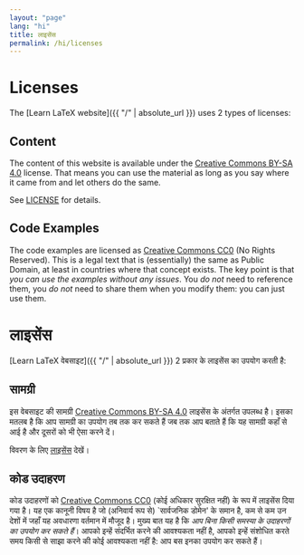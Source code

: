 ```yaml
---
layout: "page"
lang: "hi"
title: लाइसेंस
permalink: /hi/licenses
---
```


# Licenses

The [Learn LaTeX website]({{ "/" | absolute_url }}) uses 2 types of licenses:

## Content

The content of this website is available under the
[Creative Commons BY-SA 4.0](https://creativecommons.org/licenses/by-sa/4.0/)
license. That means you can use the material as long as you say where it came
from and let others do the same.

See [LICENSE](../LICENSE) for details.

## Code Examples

The code examples are licensed as
[Creative Commons CC0](https://creativecommons.org/share-your-work/public-domain/cc0/) 
(No Rights Reserved). This is a legal text that is (essentially) the same as 
Public Domain, at least in countries where that concept exists. The key point 
is that _you can use the examples without any issues_. You _do not_ need to 
reference them, you _do not_ need to share them when you modify them: you can 
just use them.

# लाइसेंस

[Learn LaTeX वेबसाइट]({{ "/" | absolute_url }}) 2 प्रकार के लाइसेंस का उपयोग करती है:

## सामग्री

इस वेबसाइट की सामग्री
[Creative Commons BY-SA 4.0](https://creativecommons.org/licenses/by-sa/4.0/)
लाइसेंस के अंतर्गत उपलब्ध है। इसका मतलब है कि आप सामग्री का उपयोग तब तक कर सकते हैं जब तक आप बताते हैं कि यह सामग्री कहाँ से आई है
और दूसरों को भी ऐसा करने दें।

विवरण के लिए [लाइसेंस](../LICENSE) देखें।


## कोड उदाहरण

कोड उदाहरणों को
[Creative Commons CC0](https://creativecommons.org/share-your-work/public-domain/cc0/)
(कोई अधिकार सुरक्षित नहीं) के रूप में लाइसेंस दिया गया है। यह एक कानूनी विषय है जो (अनिवार्य रूप से)
`सार्वजनिक डोमेन' के समान है, कम से कम उन देशों में जहाँ यह अवधारणा वर्तमान में मौजूद है। मुख्य बात यह है कि _आप बिना किसी समस्या के उदाहरणों का उपयोग कर सकते हैं_। आपको इन्हें संदर्भित करने की आवश्यकता नहीं है, आपको इन्हें संशोधित करते समय किसी से साझा करने की कोई आवश्यकता नहीं है: आप बस इनका उपयोग कर सकते हैं।